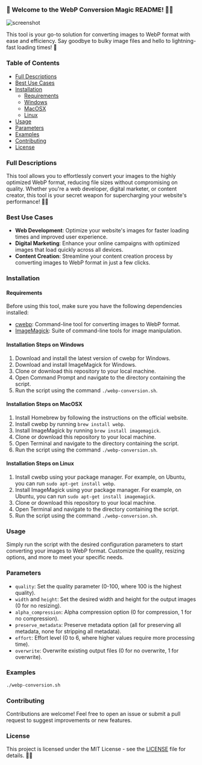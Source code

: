### 🎉 Welcome to the WebP Conversion Magic README! 🎨✨

![screenshot](webp-conversion-magic.png)

This tool is your go-to solution for converting images to WebP format with ease and efficiency. Say goodbye to bulky image files and hello to lightning-fast loading times! 🚀

### Table of Contents

- [Full Descriptions](#full-descriptions)
- [Best Use Cases](#best-use-cases)
- [Installation](#installation)
  - [Requirements](#requirements)
  - [Windows](#installation-steps-on-windows)
  - [MacOSX](#installation-steps-on-macosx)
  - [Linux](#installation-steps-on-linux)
- [Usage](#usage)
- [Parameters](#parameters)
- [Examples](#examples)
- [Contributing](#contributing)
- [License](#license)

### Full Descriptions

This tool allows you to effortlessly convert your images to the highly optimized WebP format, reducing file sizes without compromising on quality. Whether you're a web developer, digital marketer, or content creator, this tool is your secret weapon for supercharging your website's performance! 💪🌟

### Best Use Cases

- **Web Development**: Optimize your website's images for faster loading times and improved user experience.
- **Digital Marketing**: Enhance your online campaigns with optimized images that load quickly across all devices.
- **Content Creation**: Streamline your content creation process by converting images to WebP format in just a few clicks.

### Installation

#### Requirements

Before using this tool, make sure you have the following dependencies installed:

- [cwebp](https://developers.google.com/speed/webp/download): Command-line tool for converting images to WebP format.
- [ImageMagick](https://imagemagick.org/): Suite of command-line tools for image manipulation.

#### Installation Steps on Windows

1. Download and install the latest version of cwebp for Windows.
2. Download and install ImageMagick for Windows.
3. Clone or download this repository to your local machine.
4. Open Command Prompt and navigate to the directory containing the script.
5. Run the script using the command `./webp-conversion.sh`.

#### Installation Steps on MacOSX

1. Install Homebrew by following the instructions on the official website.
2. Install cwebp by running `brew install webp`.
3. Install ImageMagick by running `brew install imagemagick`.
4. Clone or download this repository to your local machine.
5. Open Terminal and navigate to the directory containing the script.
6. Run the script using the command `./webp-conversion.sh`.

#### Installation Steps on Linux

1. Install cwebp using your package manager. For example, on Ubuntu, you can run `sudo apt-get install webp`.
2. Install ImageMagick using your package manager. For example, on Ubuntu, you can run `sudo apt-get install imagemagick`.
3. Clone or download this repository to your local machine.
4. Open Terminal and navigate to the directory containing the script.
5. Run the script using the command `./webp-conversion.sh`.

### Usage

Simply run the script with the desired configuration parameters to start converting your images to WebP format. Customize the quality, resizing options, and more to meet your specific needs.

### Parameters

- `quality`: Set the quality parameter (0-100, where 100 is the highest quality).
- `width` and `height`: Set the desired width and height for the output images (0 for no resizing).
- `alpha_compression`: Alpha compression option (0 for compression, 1 for no compression).
- `preserve_metadata`: Preserve metadata option (all for preserving all metadata, none for stripping all metadata).
- `effort`: Effort level (0 to 6, where higher values require more processing time).
- `overwrite`: Overwrite existing output files (0 for no overwrite, 1 for overwrite).

### Examples

```bash
./webp-conversion.sh
```

### Contributing

Contributions are welcome! Feel free to open an issue or submit a pull request to suggest improvements or new features.

### License

This project is licensed under the MIT License - see the [LICENSE](LICENSE) file for details. 📜✨
